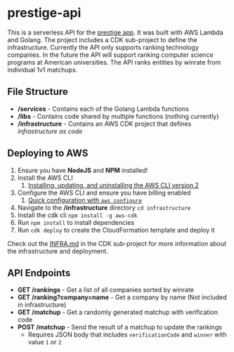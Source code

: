 # prestige-api

This is a serverless API for the [prestige app](https://github.com/Brojaga/prestige-app-frontend). It was built with AWS Lambda and Golang. The project includes a CDK sub-project to define the infrastructure. Currently the API only supports ranking technology companies. In the future the API will support ranking computer science programs at American universities. The API ranks entities by winrate from individual 1v1 matchups.

## File Structure

* **/services** - Contains each of the Golang Lambda functions
* **/libs** - Contains code shared by multiple functions (nothing currently)
* **/infrastructure** - Contains an AWS CDK project that defines *infrastructure as code*

## Deploying to AWS

1. Ensure you have **NodeJS** and **NPM** installed!
2. Install the AWS CLI
   1. [Installing, updating, and uninstalling the AWS CLI version 2
](https://docs.aws.amazon.com/cli/latest/userguide/install-cliv2.html)
3. Configure the AWS CLI and ensure you have billing enabled
   1. [Quick configuration with `aws configure`](https://docs.aws.amazon.com/cli/latest/userguide/cli-configure-quickstart.html)
4. Navigate to the **/infrastructure** directory `cd infrastructure`
5. Install the cdk cli `npm install -g aws-cdk`
6. Run `npm install` to install dependencies
7. Run `cdk deploy` to create the CloudFormation template and deploy it

Check out the [INFRA.md](https://github.com/leskaa/matchup-ranker-api/infrastructure/INFRA.md) in the CDK sub-project for more information about the infrastructure and deployment.

## API Endpoints

* **GET /rankings** - Get a list of all companies sorted by winrate
* **GET /ranking?company=name** - Get a company by name (Not included in infrastructure)
* **GET /matchup** - Get a randomly generated matchup with verification code
* **POST /matchup** - Send the result of a matchup to update the rankings
  * Requires JSON body that includes `verificationCode` and `winner` with value `1` or `2`

